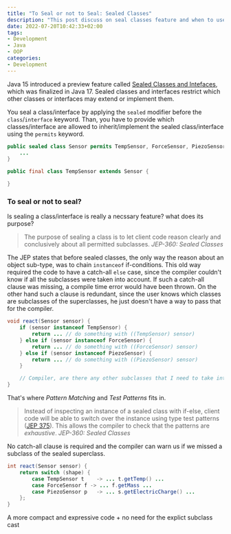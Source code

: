 ```yaml
---
title: "To Seal or not to Seal: Sealed Classes"
description: "This post discuss on seal classes feature and when to use it, including pattern matching"
date: 2022-07-20T10:42:33+02:00
tags:
- Development
- Java
- OOP
categories:
- Development
---
```


Java 15 introduced a preview feature called [Sealed Classes and Intefaces](https://openjdk.org/jeps/360), which was finalized in Java 17.
Sealed classes and interfaces restrict which other classes or interfaces may extend or implement them.

You seal a class/interface by applying the `sealed` modifier before the `class`/`interface` keyword. Than, you have to provide which classes/interface are allowed to inherit/implement the sealed class/interface using the `permits` keyword.

```java
public sealed class Sensor permits TempSensor, ForceSensor, PiezoSensor {
    ...
}

public final class TempSensor extends Sensor {

}
```

### To seal or not to seal?
Is sealing a class/interface is really a necssary feature? what does its purpose?

>The purpose of sealing a class is to let client code reason clearly and conclusively about all permitted subclasses.  _JEP-360: Sealed Classes_

The JEP states that before sealed classes, the only way the reason about an object sub-type, was to chain `instanceof` if-conditions. This old way required the code to have a catch-all `else` case, since the compiler couldn't know if all the subclasses were taken into account. If such a catch-all clause was missing, a compile time error would have been thrown. On the other hand such a clause is redundant, since the user knows which classes are subclasses of the superclasses, he just doesn't have a way to pass that for the compiler.

```java
void react(Sensor sensor) {
    if (sensor instanceof TempSensor) {
        return ... // do something with ((TempSensor) sensor)
    } else if (sensor instanceof ForceSensor) {
        return ... // do something with ((ForceSensor) sensor)
    } else if (sensor instanceof PiezoSensor) {
        return ... // do something with ((PiezoSensor) sensor)
    }

    // Compiler, are there any other subclasses that I need to take into accout here?
}
```
That's where _Pattern Matching_ and _Test Patterns_ fits in.

>Instead of inspecting an instance of a sealed class with if-else, client code will be able to switch over the instance using type test patterns ([JEP 375](https://openjdk.org/jeps/375)). This allows the compiler to check that the patterns are _exhaustive_.   _JEP-360: Sealed Classes_

No catch-all clause is required and the compiler can warn us if we missed a subclass of the sealed superclass.

```java
int react(Sensor sensor) {
    return switch (shape) {
        case TempSensor t    -> ... t.getTemp() ...
        case ForceSensor f -> ... f.getMass ...
        case PiezoSensor p   -> ... s.getElectricCharge() ...
    };
}
```
A more compact and expressive code + no need for the explict subclass cast
